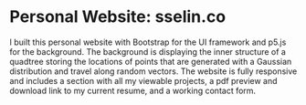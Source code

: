# Personal Website: sselin.co

I built this personal website with Bootstrap for the UI framework and p5.js for the background. The background is displaying the inner structure of a quadtree storing the locations of points that are generated with a Gaussian distribution and travel along random vectors. The website is fully responsive and includes a section with all my viewable projects, a pdf preview and download link to my current resume, and a working contact form. 
